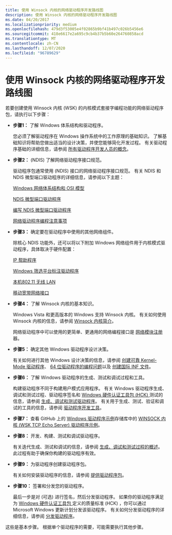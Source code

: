 ```yaml
---
title: 使用 Winsock 内核的网络驱动程序开发路线图
description: 使用 Winsock 内核的网络驱动程序开发路线图
ms.date: 04/20/2017
ms.localizationpriority: medium
ms.openlocfilehash: 479d3f53005e4f02865b9bf41b497c026b5456e6
ms.sourcegitcommit: 418e6617e2a695c9cb4b37b5b60e264760858acd
ms.translationtype: MT
ms.contentlocale: zh-CN
ms.lasthandoff: 12/07/2020
ms.locfileid: "96789629"
---
```

# <a name="roadmap-for-developing-network-drivers-with-winsock-kernel"></a>使用 Winsock 内核的网络驱动程序开发路线图


若要创建使用 Winsock 内核 (WSK) 的内核模式套接字编程功能的网络驱动程序包，请执行以下步骤：

-   **步骤1：** 了解 Windows 体系结构和驱动程序。

    您必须了解驱动程序在 Windows 操作系统中的工作原理的基础知识。 了解基础知识将帮助您做出适当的设计决策，并使您能够简化开发过程。 有关驱动程序基础的详细信息，请参阅 [所有驱动程序开发人员的概念](../gettingstarted/concepts-and-knowledge-for-all-driver-developers.md)。

-   **步骤2：** (NDIS) 了解网络驱动程序接口规范。

    驱动程序包通常使用 (NDIS) 接口的网络驱动程序接口规范。 有关 NDIS 和 NDIS 微型端口驱动程序的详细信息，请参阅以下主题：

    [Windows 网络体系结构和 OSI 模型](windows-network-architecture-and-the-osi-model.md)

    [NDIS 微型端口驱动程序](roadmap-for-developing-ndis-miniport-drivers.md)

    [编写 NDIS 微型端口驱动程序](./initializing-a-miniport-driver.md)

    [网络驱动程序编程注意事项](network-driver-programming-considerations.md)

-   **步骤3：** 确定要在驱动程序中使用的其他网络组件。

    除核心 NDIS 功能外，还可以将以下附加 Windows 网络组件用于内核模式驱动程序，具体取决于硬件配置：

    [IP 帮助程序](ip-helper.md)

    [Windows 筛选平台标注驱动程序](introduction-to-windows-filtering-platform-callout-drivers.md)

    [本机802.11 无线 LAN](/previous-versions/windows/hardware/wireless/ff560689(v=vs.85))

    [移动宽带网络接口](mb-interface-overview.md)

-   **步骤4：** 了解 Winsock 内核的基本知识。

    Windows Vista 和更高版本的 Windows 支持 Winsock 内核。 有关如何使用 Winsock 内核的信息，请参阅 [Winsock 内核简介](introduction-to-winsock-kernel.md)。

    网络驱动程序中可以使用的更简单、更通用的网络编程接口是 [网络模块注册](network-module-registrar2.md)器。

-   **步骤5：** 确定其他 Windows 驱动程序设计决策。

    有关如何进行其他 Windows 设计决策的信息，请参阅 [创建可靠 Kernel-Mode 驱动程序](../kernel/creating-reliable-kernel-mode-drivers.md)、 [64 位驱动程序的编程问题](../kernel/porting-your-driver-to-64-bit-windows.md)以及 [创建国际 INF 文件](../install/creating-international-inf-files.md)。

-   **步骤6：** 了解 Windows 驱动程序的生成、测试和调试过程和工具。

    构建驱动程序不同于构建用户模式应用程序。 有关 Windows 驱动程序生成、调试和测试过程、驱动程序签名和 [Windows 硬件认证工具包 (HCK) ](https://go.microsoft.com/fwlink/p/?LinkId=733613) 测试的信息，请参阅 [生成、调试和测试驱动程序](/windows-hardware/drivers)。 有关用于生成、测试、验证和调试的工具的信息，请参阅 [驱动程序开发工具](../devtest/index.md)。

-   **步骤7：** 查看 GitHub 上的 [Windows 驱动程序示例](https://go.microsoft.com/fwlink/p/?LinkId=616507)存储库中的 [WINSOCK 内核 (WSK TCP Echo Server) 驱动程序示例](https://go.microsoft.com/fwlink/p/?LinkId=617935)。

-   **步骤8：** 开发、构建、测试和调试驱动程序。

    有关迭代生成、测试和调试的信息，请参阅 [生成、调试和测试过程的概述](/windows-hardware/drivers)。 此过程有助于确保你构建的驱动程序有效。

-   **步骤9：** 为驱动程序创建驱动程序包。

    有关如何安装驱动程序的信息，请参阅 [提供驱动程序包](/windows-hardware/drivers)。

-   **步骤10：** 签署和分发您的驱动程序。

    最后一步是对 (可选) 进行签名，然后分发驱动程序。 如果你的驱动程序满足为 [Windows 硬件认证工具包 ](https://go.microsoft.com/fwlink/p/?LinkId=733613)定义的质量标准 (HCK) ，你可以通过 Microsoft Windows 更新计划分发该驱动程序。 有关如何分发驱动程序的详细信息，请参阅 [分发驱动程序](/windows-hardware/drivers)。

这些是基本步骤。 根据单个驱动程序的需要，可能需要执行其他步骤。

